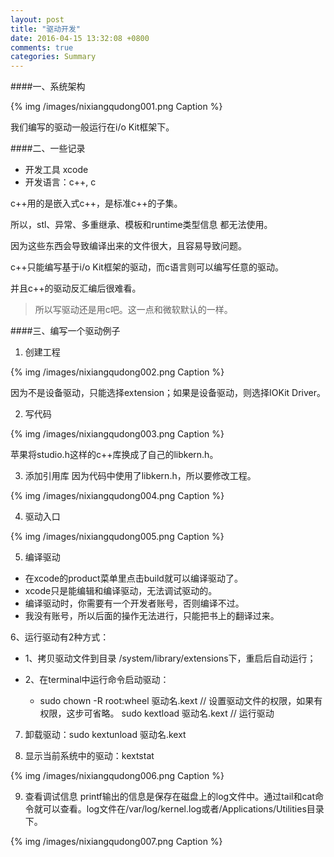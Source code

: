 ```yaml
---
layout: post
title: "驱动开发"
date: 2016-04-15 13:32:08 +0800
comments: true
categories: Summary
---
```




####一、系统架构


{% img /images/nixiangqudong001.png Caption %}  

我们编写的驱动一般运行在i/o Kit框架下。

####二、一些记录

* 开发工具 xcode
* 开发语言：c++, c

c++用的是嵌入式c++，是标准c++的子集。


所以，stl、异常、多重继承、模板和runtime类型信息  都无法使用。


因为这些东西会导致编译出来的文件很大，且容易导致问题。


c++只能编写基于i/o Kit框架的驱动，而c语言则可以编写任意的驱动。

并且c++的驱动反汇编后很难看。

> 所以写驱动还是用c吧。这一点和微软默认的一样。
 
####三、编写一个驱动例子

1. 创建工程


{% img /images/nixiangqudong002.png Caption %}  


因为不是设备驱动，只能选择extension；如果是设备驱动，则选择IOKit Driver。 

2. 写代码

{% img /images/nixiangqudong003.png Caption %}  


苹果将studio.h这样的c++库换成了自己的libkern.h。

3. 添加引用库
因为代码中使用了libkern.h，所以要修改工程。


{% img /images/nixiangqudong004.png Caption %}  

4. 驱动入口


{% img /images/nixiangqudong005.png Caption %}  

5. 编译驱动

* 在xcode的product菜单里点击build就可以编译驱动了。
* xcode只是能编辑和编译驱动，无法调试驱动的。
* 编译驱动时，你需要有一个开发者账号，否则编译不过。
* 我没有账号，所以后面的操作无法进行，只能把书上的翻译过来。

6、运行驱动有2种方式：

* 1、拷贝驱动文件到目录 /system/library/extensions下，重启后自动运行；
* 2、在terminal中运行命令启动驱动：
  
  - sudo chown -R root:wheel 驱动名.kext   // 设置驱动文件的权限，如果有权限，这步可省略。
  sudo kextload 驱动名.kext  // 运行驱动

7. 卸载驱动：sudo kextunload 驱动名.kext

8. 显示当前系统中的驱动：kextstat


{% img /images/nixiangqudong006.png Caption %}  

9. 查看调试信息
printf输出的信息是保存在磁盘上的log文件中。通过tail和cat命令就可以查看。log文件在/var/log/kernel.log或者/Applications/Utilities目录下。


{% img /images/nixiangqudong007.png Caption %}  